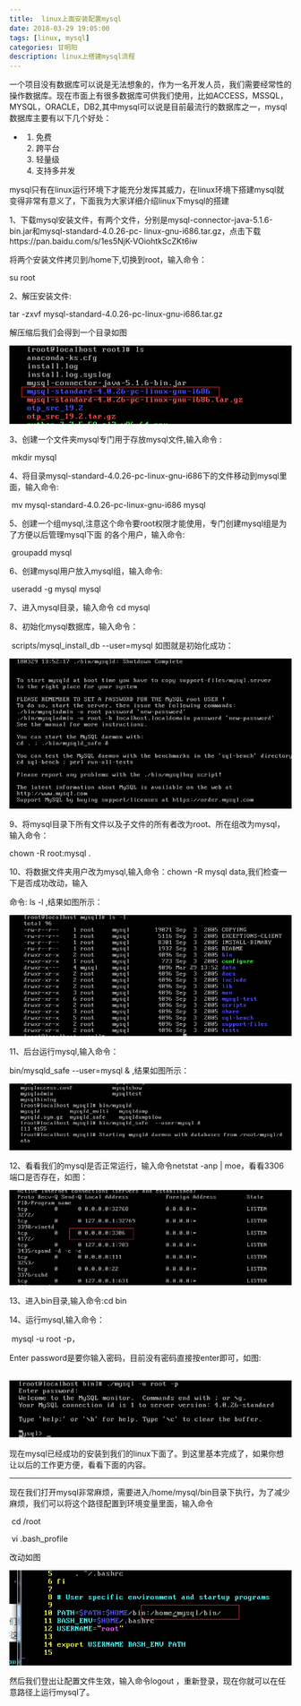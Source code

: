 ```yaml
---
title:  linux上面安装配置mysql
date: 2018-03-29 19:05:00 
tags: [linux, mysql] 
categories: 甘明阳 
description: linux上搭建mysql流程 
---
```



一个项目没有数据库可以说是无法想象的，作为一名开发人员，我们需要经常性的操作数据库。现在市面上有很多数据库可供我们使用，比如ACCESS，MSSQL，MYSQL，ORACLE，DB2,其中mysql可以说是目前最流行的数据库之一，mysql数据库主要有以下几个好处：<!--more-->

* 1. 免费
  2. 跨平台
  3. 轻量级
  4. 支持多并发

mysql只有在linux运行环境下才能充分发挥其威力，在linux环境下搭建mysql就变得非常有意义了，下面我为大家详细介绍linux下mysql的搭建

1、下载mysql安装文件，有两个文件，分别是mysql-connector-java-5.1.6-bin.jar和mysql-standard-4.0.26-pc-  linux-gnu-i686.tar.gz，点击下载https://pan.baidu.com/s/1es5NjK-VOiohtkScZKt6iw

将两个安装文件拷贝到/home下,切换到root，输入命令：

su root

2、解压安装文件:

tar -zxvf  mysql-standard-4.0.26-pc-linux-gnu-i686.tar.gz

解压缩后我们会得到一个目录如图

![mg0](\img\ganmingyang\linux_1.png)



3、创建一个文件夹mysql专门用于存放mysql文件,输入命令 :

​     mkdir mysql

4、将目录mysql-standard-4.0.26-pc-linux-gnu-i686下的文件移动到mysql里面，输入命令:

​    mv mysql-standard-4.0.26-pc-linux-gnu-i686 mysql

5、创建一个组mysql,注意这个命令要root权限才能使用，专门创建mysql组是为了方便以后管理mysql下面   的各个用户，输入命令:

​     groupadd mysql

6、创建mysql用户放入mysql组，输入命令:

​    useradd -g mysql mysql

7、进入mysql目录，输入命令 cd mysql

8、初始化mysql数据库，输入命令：

​    scripts/mysql_install_db  --user=mysql 如图就是初始化成功：

![mg0](\img\ganmingyang\linux_5.png)

9、将mysql目录下所有文件以及子文件的所有者改为root、所在组改为mysql，输入命令：

  chown -R root:mysql .

10、将数据文件夹用户改为mysql,输入命令：chown -R mysql data,我们检查一下是否成功改动，输入

   命令: ls -l ,结果如图所示：

![mg0](\img\ganmingyang\linux_4.png)

11、后台运行mysql,输入命令： 

  bin/mysqld_safe   --user=mysql & ,结果如图所示：

![mg0](\img\ganmingyang\linux_3.png)

12、看看我们的mysql是否正常运行，输入命令netstat -anp | moe，看看3306端口是否存在，如图：

![mg0](\img\ganmingyang\linux_2.png)

13、进入bin目录,输入命令:cd bin

14、运行mysql,输入命令：

​     mysql -u root -p，

Enter password是要你输入密码，目前没有密码直接按enter即可，如图:

​              ![mg0](\img\ganmingyang\linux_6.png) 

现在mysql已经成功的安装到我们的linux下面了。到这里基本完成了，如果你想让以后的工作更方便，看看下面的内容。



***



现在我们打开mysql非常麻烦，需要进入/home/mysql/bin目录下执行，为了减少麻烦，我们可以将这个路径配置到环境变量里面，输入命令 

​    cd /root 

​    vi  .bash_profile 

改动如图

![mg0](\img\ganmingyang\linux_7.png)

然后我们登出让配置文件生效，输入命令logout ，重新登录，现在你就可以在任意路径上运行mysql了。